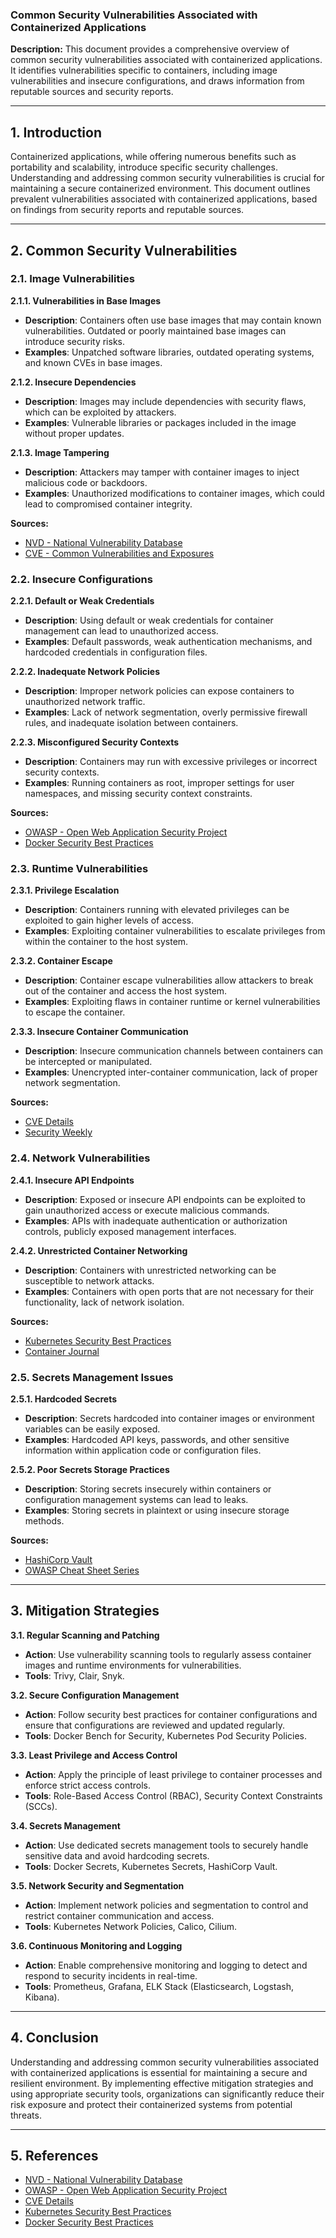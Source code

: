 ### Common Security Vulnerabilities Associated with Containerized Applications

**Description:** This document provides a comprehensive overview of common security vulnerabilities associated with containerized applications. It identifies vulnerabilities specific to containers, including image vulnerabilities and insecure configurations, and draws information from reputable sources and security reports.

---

## 1. Introduction

Containerized applications, while offering numerous benefits such as portability and scalability, introduce specific security challenges. Understanding and addressing common security vulnerabilities is crucial for maintaining a secure containerized environment. This document outlines prevalent vulnerabilities associated with containerized applications, based on findings from security reports and reputable sources.

---

## 2. Common Security Vulnerabilities

### 2.1. Image Vulnerabilities

**2.1.1. Vulnerabilities in Base Images**
- **Description**: Containers often use base images that may contain known vulnerabilities. Outdated or poorly maintained base images can introduce security risks.
- **Examples**: Unpatched software libraries, outdated operating systems, and known CVEs in base images.

**2.1.2. Insecure Dependencies**
- **Description**: Images may include dependencies with security flaws, which can be exploited by attackers.
- **Examples**: Vulnerable libraries or packages included in the image without proper updates.

**2.1.3. Image Tampering**
- **Description**: Attackers may tamper with container images to inject malicious code or backdoors.
- **Examples**: Unauthorized modifications to container images, which could lead to compromised container integrity.

**Sources:**
- [NVD - National Vulnerability Database](https://nvd.nist.gov/)
- [CVE - Common Vulnerabilities and Exposures](https://cve.mitre.org/)

### 2.2. Insecure Configurations

**2.2.1. Default or Weak Credentials**
- **Description**: Using default or weak credentials for container management can lead to unauthorized access.
- **Examples**: Default passwords, weak authentication mechanisms, and hardcoded credentials in configuration files.

**2.2.2. Inadequate Network Policies**
- **Description**: Improper network policies can expose containers to unauthorized network traffic.
- **Examples**: Lack of network segmentation, overly permissive firewall rules, and inadequate isolation between containers.

**2.2.3. Misconfigured Security Contexts**
- **Description**: Containers may run with excessive privileges or incorrect security contexts.
- **Examples**: Running containers as root, improper settings for user namespaces, and missing security context constraints.

**Sources:**
- [OWASP - Open Web Application Security Project](https://owasp.org/)
- [Docker Security Best Practices](https://docs.docker.com/engine/security/)

### 2.3. Runtime Vulnerabilities

**2.3.1. Privilege Escalation**
- **Description**: Containers running with elevated privileges can be exploited to gain higher levels of access.
- **Examples**: Exploiting container vulnerabilities to escalate privileges from within the container to the host system.

**2.3.2. Container Escape**
- **Description**: Container escape vulnerabilities allow attackers to break out of the container and access the host system.
- **Examples**: Exploiting flaws in container runtime or kernel vulnerabilities to escape the container.

**2.3.3. Insecure Container Communication**
- **Description**: Insecure communication channels between containers can be intercepted or manipulated.
- **Examples**: Unencrypted inter-container communication, lack of proper network segmentation.

**Sources:**
- [CVE Details](https://www.cvedetails.com/)
- [Security Weekly](https://securityweekly.com/)

### 2.4. Network Vulnerabilities

**2.4.1. Insecure API Endpoints**
- **Description**: Exposed or insecure API endpoints can be exploited to gain unauthorized access or execute malicious commands.
- **Examples**: APIs with inadequate authentication or authorization controls, publicly exposed management interfaces.

**2.4.2. Unrestricted Container Networking**
- **Description**: Containers with unrestricted networking can be susceptible to network attacks.
- **Examples**: Containers with open ports that are not necessary for their functionality, lack of network isolation.

**Sources:**
- [Kubernetes Security Best Practices](https://kubernetes.io/docs/concepts/security/)
- [Container Journal](https://www.containerjournal.com/)

### 2.5. Secrets Management Issues

**2.5.1. Hardcoded Secrets**
- **Description**: Secrets hardcoded into container images or environment variables can be easily exposed.
- **Examples**: Hardcoded API keys, passwords, and other sensitive information within application code or configuration files.

**2.5.2. Poor Secrets Storage Practices**
- **Description**: Storing secrets insecurely within containers or configuration management systems can lead to leaks.
- **Examples**: Storing secrets in plaintext or using insecure storage methods.

**Sources:**
- [HashiCorp Vault](https://www.vaultproject.io/)
- [OWASP Cheat Sheet Series](https://cheatsheetseries.owasp.org/)

---

## 3. Mitigation Strategies

**3.1. Regular Scanning and Patching**
- **Action**: Use vulnerability scanning tools to regularly assess container images and runtime environments for vulnerabilities.
- **Tools**: Trivy, Clair, Snyk.

**3.2. Secure Configuration Management**
- **Action**: Follow security best practices for container configurations and ensure that configurations are reviewed and updated regularly.
- **Tools**: Docker Bench for Security, Kubernetes Pod Security Policies.

**3.3. Least Privilege and Access Control**
- **Action**: Apply the principle of least privilege to container processes and enforce strict access controls.
- **Tools**: Role-Based Access Control (RBAC), Security Context Constraints (SCCs).

**3.4. Secrets Management**
- **Action**: Use dedicated secrets management tools to securely handle sensitive data and avoid hardcoding secrets.
- **Tools**: Docker Secrets, Kubernetes Secrets, HashiCorp Vault.

**3.5. Network Security and Segmentation**
- **Action**: Implement network policies and segmentation to control and restrict container communication and access.
- **Tools**: Kubernetes Network Policies, Calico, Cilium.

**3.6. Continuous Monitoring and Logging**
- **Action**: Enable comprehensive monitoring and logging to detect and respond to security incidents in real-time.
- **Tools**: Prometheus, Grafana, ELK Stack (Elasticsearch, Logstash, Kibana).

---

## 4. Conclusion

Understanding and addressing common security vulnerabilities associated with containerized applications is essential for maintaining a secure and resilient environment. By implementing effective mitigation strategies and using appropriate security tools, organizations can significantly reduce their risk exposure and protect their containerized systems from potential threats.

---

## 5. References

- [NVD - National Vulnerability Database](https://nvd.nist.gov/)
- [OWASP - Open Web Application Security Project](https://owasp.org/)
- [CVE Details](https://www.cvedetails.com/)
- [Kubernetes Security Best Practices](https://kubernetes.io/docs/concepts/security/)
- [Docker Security Best Practices](https://docs.docker.com/engine/security/)

